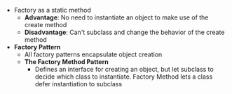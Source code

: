 - Factory as a static method
  - **Advantage**: No need to instantiate an object to make use of the create method
  - **Disadvantage**: Can't subclass and change the behavior of the create method
- **Factory Pattern**
  - All factory patterns encapsulate object creation
  - **The Factory Method Pattern**
    - Defines an interface for creating an object, but let subclass to decide which class to instantiate. Factory Method lets a class defer instantiation to subclass
